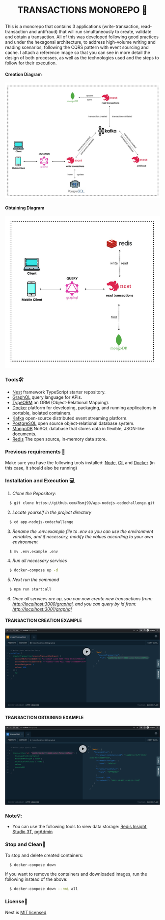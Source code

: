 # <p align="center"> TRANSACTIONS MONOREPO 🏦</p>

<p align="center">
</p>

This is a monorepo that contains 3 applications (write-transaction, read-transaction and antifraud) that will run simultaneously to create, validate and obtain a transaction. All of this was developed following good practices and under the hexagonal architecture, to address high-volume writing and reading scenarios, following the CQRS pattern with event sourcing and cache. I attach a reference image so that you can see in more detail the design of both processes, as well as the technologies used and the steps to follow for their execution.

#### Creation Diagram
![Writing flow design](assets/WritingDiagram.jpg)

#### Obtaining Diagram
![Reading flow design](assets/ReadingDiagram.jpg)

### Tools🛠

- [Nest](https://github.com/nestjs/nest) framework TypeScript starter repository.
- [GraphQL](https://graphql.org/) query language for APIs.
- [TypeORM](https://typeorm.io/) an ORM (Object-Relational Mapping).
- [Docker](https://www.docker.com/) platform for developing, packaging, and running applications in portable, isolated containers.
- [Kafka](https://kafka.apache.org/) open-source distributed event streaming platform.
- [PostgreSQL](https://www.postgresql.org/) open source object-relational database system.
- [MongoDB](https://www.mongodb.com/) NoSQL database that stores data in flexible, JSON-like documents.
- [Redis](https://redis.io/) The open source, in-memory data store.

### Previous requirements 👀

Make sure you have the following tools installed: [Node](https://nodejs.org/es/download), [Git](https://git-scm.com/downloads) and [Docker](https://www.docker.com/products/docker-desktop/) (in this case, it should also be running)

### Installation and Execution 💻

1. *Clone the Repository:*

  ```bash
    $ git clone https://github.com/Rsmj99/app-nodejs-codechallenge.git
  ```

2. *Locate yourself in the project directory*

  ```bash
    $ cd app-nodejs-codechallenge
  ```

3. *Rename the .env.example file to .env so you can use the environment variables, and if necessary, modify the values according to your own environment*

  ```bash
    $ mv .env.example .env
  ```

4. *Run all necessary services*

  ```bash
    $ docker-compose up -d
  ```

5. *Next run the command*

  ```bash
    $ npm run start:all
  ```

6. *Once all services are up, you can now create new transactions from: <http://localhost:3000/graphql>, and you can query by id from: <http://localhost:3001/graphql>*

#### TRANSACTION CREATION EXAMPLE
![Transaction Creation](assets/TransactionCreation.png)

#### TRANSACTION OBTAINING EXAMPLE
![Transaction Obtaining](assets/TransactionObtaining.png)


### Note💡:
- You can use the following tools to view data storage: [Redis Insight](https://redis.com/redis-enterprise/redis-insight/), [Studio 3T](https://robomongo.org/), [pgAdmin](https://www.pgadmin.org/download/)

### Stop and Clean🧹

To stop and delete created containers:

  ```bash
    $ docker-compose down
  ```

If you want to remove the containers and downloaded images, run the following instead of the above:

```bash
  $ docker-compose down --rmi all
```

### License📄

Nest is [MIT licensed](LICENSE).
